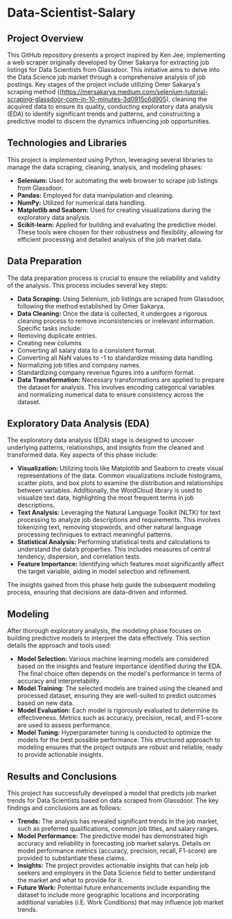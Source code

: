 # Data-Scientist-Salary

## Project Overview
This GitHub repository presents a project inspired by Ken Jee, implementing a web scraper originally developed by Omer Sakarya for extracting job listings for Data Scientists from Glassdoor. This initiative aims to delve into the Data Science job market through a comprehensive analysis of job postings. Key stages of the project include utilizing Omer Sakarya's scraping method ((https://mersakarya.medium.com/selenium-tutorial-scraping-glassdoor-com-in-10-minutes-3d0915c6d905), cleaning the acquired data to ensure its quality, conducting exploratory data analysis (EDA) to identify significant trends and patterns, and constructing a predictive model to discern the dynamics influencing job opportunities.

## Technologies and Libraries
This project is implemented using Python, leveraging several libraries to manage the data scraping, cleaning, analysis, and modeling phases:

- **Selenium:** Used for automating the web browser to scrape job listings from Glassdoor.
- **Pandas:** Employed for data manipulation and cleaning.
- **NumPy:** Utilized for numerical data handling.
- **Matplotlib and Seaborn:** Used for creating visualizations during the exploratory data analysis.
- **Scikit-learn:** Applied for building and evaluating the predictive model.
These tools were chosen for their robustness and flexibility, allowing for efficient processing and detailed analysis of the job market data.

## Data Preparation
The data preparation process is crucial to ensure the reliability and validity of the analysis. This process includes several key steps:

- **Data Scraping:** Using Selenium, job listings are scraped from Glassdoor, following the method established by Omer Sakarya.
- **Data Cleaning:** Once the data is collected, it undergoes a rigorous cleaning process to remove inconsistencies or irrelevant information. Specific tasks include:
- Removing duplicate entries.
- Creating new columns
- Converting all salary data to a consistent format.
- Converting all NaN values to -1 to standardize missing data handling.
- Normalizing job titles and company names.
- Standardizing company revenue figures into a uniform format.
- **Data Transformation:** Necessary transformations are applied to prepare the dataset for analysis. This involves encoding categorical variables and normalizing numerical data to ensure consistency across the dataset.

## Exploratory Data Analysis (EDA)
The exploratory data analysis (EDA) stage is designed to uncover underlying patterns, relationships, and insights from the cleaned and transformed data. Key aspects of this phase include:

- **Visualization:** Utilizing tools like Matplotlib and Seaborn to create visual representations of the data. Common visualizations include histograms, scatter plots, and box plots to examine the distribution and relationships between variables. Additionally, the WordCloud library is used to visualize text data, highlighting the most frequent terms in job descriptions.
- **Text Analysis:** Leveraging the Natural Language Toolkit (NLTK) for text processing to analyze job descriptions and requirements. This involves tokenizing text, removing stopwords, and other natural language processing techniques to extract meaningful patterns.
- **Statistical Analysis:** Performing statistical tests and calculations to understand the data’s properties. This includes measures of central tendency, dispersion, and correlation tests.
- **Feature Importance:** Identifying which features most significantly affect the target variable, aiding in model selection and refinement.
  
The insights gained from this phase help guide the subsequent modeling process, ensuring that decisions are data-driven and informed.

## Modeling
After thorough exploratory analysis, the modeling phase focuses on building predictive models to interpret the data effectively. This section details the approach and tools used:

- **Model Selection:** Various machine learning models are considered based on the insights and feature importance identified during the EDA. The final choice often depends on the model's performance in terms of accuracy and interpretability.
- **Model Training:** The selected models are trained using the cleaned and processed dataset, ensuring they are well-suited to predict outcomes based on new data.
- **Model Evaluation:** Each model is rigorously evaluated to determine its effectiveness. Metrics such as accuracy, precision, recall, and F1-score are used to assess performance.
- **Model Tuning:** Hyperparameter tuning is conducted to optimize the models for the best possible performance.
This structured approach to modeling ensures that the project outputs are robust and reliable, ready to provide actionable insights.

## Results and Conclusions
This project has successfully developed a model that predicts job market trends for Data Scientists based on data scraped from Glassdoor. The key findings and conclusions are as follows:

- **Trends:** The analysis has revealed significant trends in the job market, such as preferred qualifications, common job titles, and salary ranges.
- **Model Performance:** The predictive model has demonstrated high accuracy and reliability in forecasting job market salarys. Details on model performance metrics (accuracy, precision, recall, F1-score) are provided to substantiate these claims.
- **Insights:** The project provides actionable insights that can help job seekers and employers in the Data Science field to better understand the market and what to provide for it.
- **Future Work:** Potential future enhancements include expanding the dataset to include more geographic locations and incorporating additional variables (i.E. Work Conditions) that may influence job market trends.

